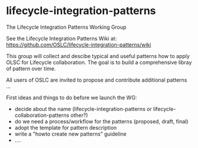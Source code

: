 # lifecycle-integration-patterns
The Lifecycle Integration Patterns Working Group

See the Lifecycle Integration Patterns Wiki at: https://github.com/OSLC/lifecycle-integration-patterns/wiki

This group will collect and descibe typical and useful patterns how to apply OLSC for Lifecycle collaboration.
The goal is to build a comprehensive libray of pattern over time.

All users of OSLC are invited to propose and contribute additional patterns
...

First ideas and things to do before we launch the WG:
- decide about the name (lifecycle-integration-patterns or lifecycle-collaboration-patterns other?)
- do we need a process/workflow for the patterns (proposed, draft, final)
- adopt the template for pattern description
- write a "howto create new patterns" guideline
- ....
